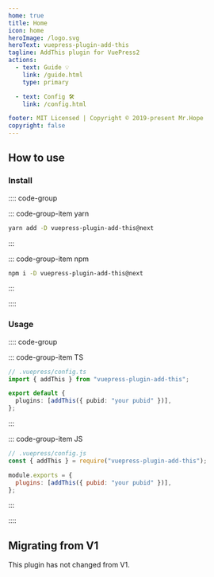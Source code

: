 ```yaml
---
home: true
title: Home
icon: home
heroImage: /logo.svg
heroText: vuepress-plugin-add-this
tagline: AddThis plugin for VuePress2
actions:
  - text: Guide 💡
    link: /guide.html
    type: primary

  - text: Config 🛠
    link: /config.html

footer: MIT Licensed | Copyright © 2019-present Mr.Hope
copyright: false
---
```


## How to use

### Install

:::: code-group

::: code-group-item yarn

```bash
yarn add -D vuepress-plugin-add-this@next
```

:::

::: code-group-item npm

```bash
npm i -D vuepress-plugin-add-this@next
```

:::

::::

### Usage

:::: code-group

::: code-group-item TS

```ts
// .vuepress/config.ts
import { addThis } from "vuepress-plugin-add-this";

export default {
  plugins: [addThis({ pubid: "your pubid" })],
};
```

:::

::: code-group-item JS

```js
// .vuepress/config.js
const { addThis } = require("vuepress-plugin-add-this");

module.exports = {
  plugins: [addThis({ pubid: "your pubid" })],
};
```

:::

::::

## Migrating from V1

This plugin has not changed from V1.
